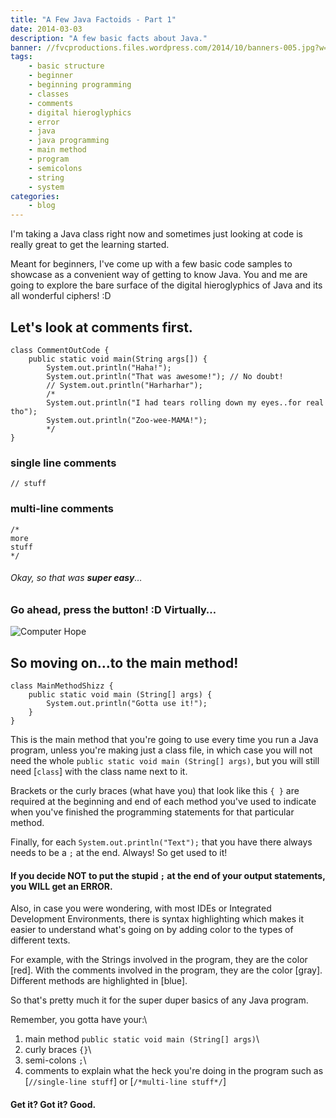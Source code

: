 ```yaml
---
title: "A Few Java Factoids - Part 1"
date: 2014-03-03
description: "A few basic facts about Java."
banner: //fvcproductions.files.wordpress.com/2014/10/banners-005.jpg?w=1024&h=436&crop=1
tags:
    - basic structure
    - beginner
    - beginning programming
    - classes
    - comments
    - digital hieroglyphics
    - error
    - java
    - java programming
    - main method
    - program
    - semicolons
    - string
    - system
categories:
    - blog
---
```


I'm taking a Java class right now and sometimes just looking at code is really great to get the learning started.

Meant for beginners, I've come up with a few basic code samples to showcase as a convenient way of getting to know Java. You and me are going to explore the bare surface of the digital hieroglyphics of Java and its all wonderful ciphers! :D

## Let's look at comments first.

    class CommentOutCode {
        public static void main(String args[]) {
            System.out.println("Haha!");
            System.out.println("That was awesome!"); // No doubt!
            // System.out.println("Harharhar");
            /*
            System.out.println("I had tears rolling down my eyes..for real tho");
            System.out.println("Zoo-wee-MAMA!");
            */
    }

### single line comments

    // stuff

### multi-line comments

    /*
    more
    stuff
    */

###### Okay, so that was **super easy**…

### Go ahead, press the button! :D Virtually…

![Computer
Hope](//citycleanersoftx.com/wp-content/uploads/2014/01/Easy-Button.jpg)

## So moving on…to the main method!

    class MainMethodShizz {
        public static void main (String[] args) {
            System.out.println("Gotta use it!");
        }
    }

This is the main method that you're going to use every time you run a Java program, unless you're making just a class file, in which case you will not need the whole `public static void main (String[] args)`, but you will still need [`class`] with the class name next to it.

Brackets or the curly braces (what have you) that look like this `{ }` are required at the beginning and end of each method you've used to indicate when you've finished the programming statements for that particular method.

Finally, for each `System.out.println("Text");` that you have there always needs to be a `;` at the end. Always! So get used to it!

#### If you decide **NOT** to put the stupid `;` at the end of your output statements, you WILL get an **ERROR**.

Also, in case you were wondering, with most IDEs or Integrated Development Environments, there is syntax highlighting which makes it easier to understand what's going on by adding color to the types of different texts.

For example, with the Strings involved in the program, they are the color [red]. With the comments involved in the program, they are the color [gray]. Different methods are highlighted in [blue].

So that's pretty much it for the super duper basics of any Java program.

Remember, you gotta have your:\

1. main method `public static void main (String[] args)`\
2. curly braces `{}`\
3. semi-colons `;`\
4. comments to explain what the heck you're doing in the program such as [`//single-line stuff`] or [`/*multi-line stuff*/`]

#### Get it? Got it? Good.
